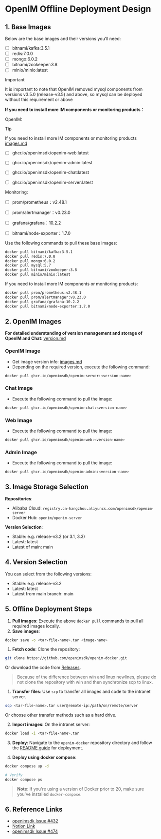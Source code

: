 

# OpenIM Offline Deployment Design

## 1. Base Images

Below are the base images and their versions you'll need:

- [ ] bitnami/kafka:3.5.1
- [ ] redis:7.0.0
- [ ] mongo:6.0.2
- [ ] bitnami/zookeeper:3.8
- [ ] minio/minio:latest

> [!IMPORTANT]
> It is important to note that OpenIM removed mysql components from versions v3.5.0 (release-v3.5) and above, so mysql can be deployed without this requirement or above

**If you need to install more IM components or monitoring products：**

OpenIM:

> [!TIP]
> If you need to install more IM components or monitoring products [images.md](https://github.com/openimsdk/open-im-server/blob/main/docs/contrib/images.md)

- [ ] ghcr.io/openimsdk/openim-web:latest
- [ ] ghcr.io/openimsdk/openim-admin:latest
- [ ] ghcr.io/openimsdk/openim-chat:latest
- [ ] ghcr.io/openimsdk/openim-server:latest


Monitoring:

- [ ] prom/prometheus：v2.48.1
- [ ] prom/alertmanager：v0.23.0
- [ ] grafana/grafana：10.2.2
- [ ] bitnami/node-exporter：1.7.0


Use the following commands to pull these base images:

```bash
docker pull bitnami/kafka:3.5.1
docker pull redis:7.0.0
docker pull mongo:6.0.2
docker pull mysql:5.7
docker pull bitnami/zookeeper:3.8
docker pull minio/minio:latest
```

If you need to install more IM components or monitoring products:

```bash
docker pull prom/prometheus:v2.48.1
docker pull prom/alertmanager:v0.23.0
docker pull grafana/grafana:10.2.2
docker pull bitnami/node-exporter:1.7.0
```

## 2. OpenIM Images

**For detailed understanding of version management and storage of OpenIM and Chat**: [version.md](https://github.com/openimsdk/open-im-server/blob/main/docs/contrib/version.md)

### OpenIM Image

- Get image version info: [images.md](https://github.com/openimsdk/open-im-server/blob/main/docs/contrib/images.md)
- Depending on the required version, execute the following command:

```bash
docker pull ghcr.io/openimsdk/openim-server:<version-name>
```

### Chat Image

- Execute the following command to pull the image:

```bash
docker pull ghcr.io/openimsdk/openim-chat:<version-name>
```

### Web Image

- Execute the following command to pull the image:

```bash
docker pull ghcr.io/openimsdk/openim-web:<version-name>
```

### Admin Image

- Execute the following command to pull the image:

```bash
docker pull ghcr.io/openimsdk/openim-admin:<version-name>
```


## 3. Image Storage Selection

**Repositories**:

- Alibaba Cloud: `registry.cn-hangzhou.aliyuncs.com/openimsdk/openim-server`
- Docker Hub: `openim/openim-server`

**Version Selection**:

- Stable: e.g. release-v3.2 (or 3.1, 3.3)
- Latest: latest
- Latest of main: main

## 4. Version Selection

You can select from the following versions:

- Stable: e.g. release-v3.2
- Latest: latest
- Latest from main branch: main

## 5. Offline Deployment Steps

1. **Pull images**: Execute the above `docker pull` commands to pull all required images locally.
2. **Save images**:

```bash
docker save -o <tar-file-name>.tar <image-name>
```

1. **Fetch code**: Clone the repository:

```bash
git clone https://github.com/openimsdk/openim-docker.git
```

Or download the code from [Releases](https://github.com/openimsdk/openim-docker/releases/).

> Because of the difference between win and linux newlines, please do not clone the repository with win and then synchronize scp to linux.

1. **Transfer files**: Use `scp` to transfer all images and code to the intranet server.

```bash
scp <tar-file-name>.tar user@remote-ip:/path/on/remote/server
```

Or choose other transfer methods such as a hard drive.

2. **Import images**: On the intranet server:

```bash
docker load -i <tar-file-name>.tar
```

3. **Deploy**: Navigate to the `openim-docker` repository directory and follow the [README guide](https://github.com/openimsdk/openim-docker) for deployment.

4. **Deploy using docker compose**:

```bash
docker compose up -d

# Verify
docker compose ps
```

> **Note**: If you're using a version of Docker prior to 20, make sure you've installed `docker-compose`.

## 6. Reference Links

- [openimsdk Issue #432](https://github.com/openimsdk/open-im-server/issues/432)
- [Notion Link](https://nsddd.notion.site/435ee747c0bc44048da9300a2d745ad3?pvs=25)
- [openimsdk Issue #474](https://github.com/openimsdk/open-im-server/issues/474)